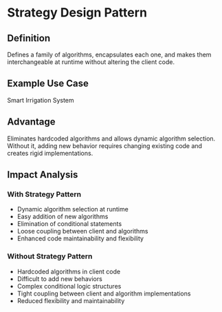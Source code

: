 # Strategy Design Pattern

## Definition
Defines a family of algorithms, encapsulates each one, and makes them interchangeable at runtime without altering the client code.

## Example Use Case
Smart Irrigation System

## Advantage
Eliminates hardcoded algorithms and allows dynamic algorithm selection. Without it, adding new behavior requires changing existing code and creates rigid implementations.

## Impact Analysis

### With Strategy Pattern
- Dynamic algorithm selection at runtime
- Easy addition of new algorithms
- Elimination of conditional statements
- Loose coupling between client and algorithms
- Enhanced code maintainability and flexibility

### Without Strategy Pattern
- Hardcoded algorithms in client code
- Difficult to add new behaviors
- Complex conditional logic structures
- Tight coupling between client and algorithm implementations
- Reduced flexibility and maintainability
